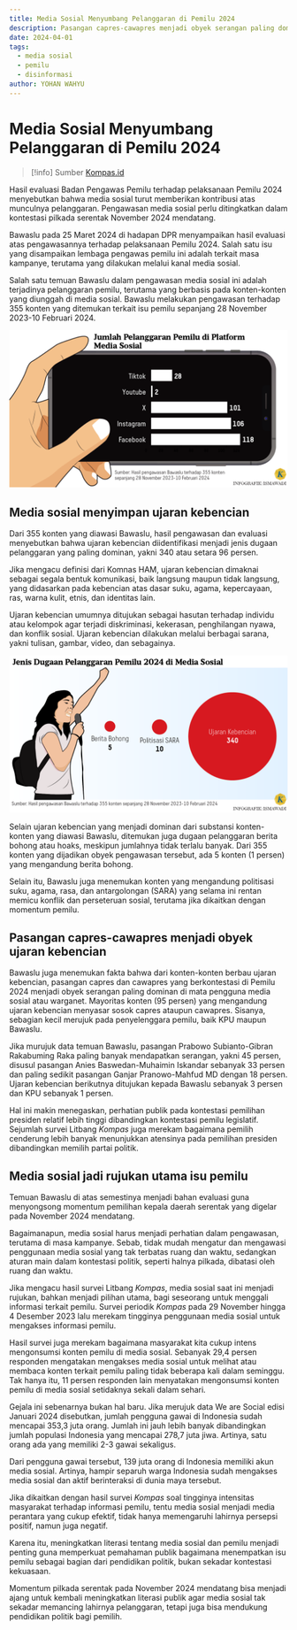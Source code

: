 ```yaml
---
title: Media Sosial Menyumbang Pelanggaran di Pemilu 2024
description: Pasangan capres-cawapres menjadi obyek serangan paling dominan di media sosial pada Pemilu 2024. 
date: 2024-04-01
tags:
  - media sosial
  - pemilu
  - disinformasi
author: YOHAN WAHYU
---
```

# Media Sosial Menyumbang Pelanggaran di Pemilu 2024

> [!info] Sumber
> [Kompas.id](https://www.kompas.id/baca/riset/2024/04/01/media-sosial-menyumbang-pelanggaran-di-pemilu-2024)

Hasil evaluasi Badan Pengawas Pemilu terhadap pelaksanaan Pemilu 2024 menyebutkan bahwa media sosial turut memberikan kontribusi atas munculnya pelanggaran. Pengawasan media sosial perlu ditingkatkan dalam kontestasi pilkada serentak November 2024 mendatang.

Bawaslu pada 25 Maret 2024 di hadapan DPR menyampaikan hasil evaluasi atas pengawasannya terhadap pelaksanaan Pemilu 2024. Salah satu isu yang disampaikan lembaga pengawas pemilu ini adalah terkait masa kampanye, terutama yang dilakukan melalui kanal media sosial.

Salah satu temuan Bawaslu dalam pengawasan media sosial ini adalah terjadinya pelanggaran pemilu, terutama yang berbasis pada konten-konten yang diunggah di media sosial. Bawaslu melakukan pengawasan terhadap 355 konten yang ditemukan terkait isu pemilu sepanjang 28 November 2023-10 Februari 2024.

![Media Sosial Menyumbang Pelanggaran di Pemilu 2024-1](Media%20Sosial%20Menyumbang%20Pelanggaran%20di%20Pemilu%202024-1.png)

## Media sosial menyimpan ujaran kebencian

Dari 355 konten yang diawasi Bawaslu, hasil pengawasan dan evaluasi menyebutkan bahwa ujaran kebencian diidentifikasi menjadi jenis dugaan pelanggaran yang paling dominan, yakni 340 atau setara 96 persen.

Jika mengacu definisi dari Komnas HAM, ujaran kebencian dimaknai sebagai segala bentuk komunikasi, baik langsung maupun tidak langsung, yang didasarkan pada kebencian atas dasar suku, agama, kepercayaan, ras, warna kulit, etnis, dan identitas lain.

Ujaran kebencian umumnya ditujukan sebagai hasutan terhadap individu atau kelompok agar terjadi diskriminasi, kekerasan, penghilangan nyawa, dan konflik sosial. Ujaran kebencian dilakukan melalui berbagai sarana, yakni tulisan, gambar, video, dan sebagainya.

![Media Sosial Menyumbang Pelanggaran di Pemilu 2024-2](Media%20Sosial%20Menyumbang%20Pelanggaran%20di%20Pemilu%202024-2.png)


Selain ujaran kebencian yang menjadi dominan dari substansi konten-konten yang diawasi Bawaslu, ditemukan juga dugaan pelanggaran berita bohong atau hoaks, meskipun jumlahnya tidak terlalu banyak. Dari 355 konten yang dijadikan obyek pengawasan tersebut, ada 5 konten (1 persen) yang mengandung berita bohong.

Selain itu, Bawaslu juga menemukan konten yang mengandung politisasi suku, agama, rasa, dan antargolongan (SARA) yang selama ini rentan memicu konflik dan perseteruan sosial, terutama jika dikaitkan dengan momentum pemilu.

## Pasangan capres-cawapres menjadi obyek ujaran kebencian

Bawaslu juga menemukan fakta bahwa dari konten-konten berbau ujaran kebencian, pasangan capres dan cawapres yang berkontestasi di Pemilu 2024 menjadi obyek serangan paling dominan di mata pengguna media sosial atau warganet. Mayoritas konten (95 persen) yang mengandung ujaran kebencian menyasar sosok capres ataupun cawapres. Sisanya, sebagian kecil merujuk pada penyelenggara pemilu, baik KPU maupun Bawaslu.

Jika murujuk data temuan Bawaslu, pasangan Prabowo Subianto-Gibran Rakabuming Raka paling banyak mendapatkan serangan, yakni 45 persen, disusul pasangan Anies Baswedan-Muhaimin Iskandar sebanyak 33 persen dan paling sedikit pasangan Ganjar Pranowo-Mahfud MD dengan 18 persen. Ujaran kebencian berikutnya ditujukan kepada Bawaslu sebanyak 3 persen dan KPU sebanyak 1 persen.

Hal ini makin menegaskan, perhatian publik pada kontestasi pemilihan presiden relatif lebih tinggi dibandingkan kontestasi pemilu legislatif. Sejumlah survei Litbang _Kompas_ juga merekam bagaimana pemilih cenderung lebih banyak menunjukkan atensinya pada pemilihan presiden dibandingkan memilih partai politik.

## Media sosial jadi rujukan utama isu pemilu

Temuan Bawaslu di atas semestinya menjadi bahan evaluasi guna menyongsong momentum pemilihan kepala daerah serentak yang digelar pada November 2024 mendatang.

Bagaimanapun, media sosial harus menjadi perhatian dalam pengawasan, terutama di masa kampanye. Sebab, tidak mudah mengatur dan mengawasi penggunaan media sosial yang tak terbatas ruang dan waktu, sedangkan aturan main dalam kontestasi politik, seperti halnya pilkada, dibatasi oleh ruang dan waktu.

Jika mengacu hasil survei Litbang _Kompas_, media sosial saat ini menjadi rujukan, bahkan menjadi pilihan utama, bagi seseorang untuk menggali informasi terkait pemilu. Survei periodik _Kompas_ pada 29 November hingga 4 Desember 2023 lalu merekam tingginya penggunaan media sosial untuk mengakses informasi pemilu.

Hasil survei juga merekam bagaimana masyarakat kita cukup intens mengonsumsi konten pemilu di media sosial. Sebanyak 29,4 persen responden mengatakan mengakses media sosial untuk melihat atau membaca konten terkait pemilu paling tidak beberapa kali dalam seminggu. Tak hanya itu, 11 persen responden lain menyatakan mengonsumsi konten pemilu di media sosial setidaknya sekali dalam sehari.

Gejala ini sebenarnya bukan hal baru. Jika merujuk data We are Social edisi Januari 2024 disebutkan, jumlah pengguna gawai di Indonesia sudah mencapai 353,3 juta orang. Jumlah ini jauh lebih banyak dibandingkan jumlah populasi Indonesia yang mencapai 278,7 juta jiwa. Artinya, satu orang ada yang memiliki 2-3 gawai sekaligus.

Dari pengguna gawai tersebut, 139 juta orang di Indonesia memiliki akun media sosial. Artinya, hampir separuh warga Indonesia sudah mengakses media sosial dan aktif berinteraksi di dunia maya tersebut.

Jika dikaitkan dengan hasil survei _Kompas_ soal tingginya intensitas masyarakat terhadap informasi pemilu, tentu media sosial menjadi media perantara yang cukup efektif, tidak hanya memengaruhi lahirnya persepsi positif, namun juga negatif.

Karena itu, meningkatkan literasi tentang media sosial dan pemilu menjadi penting guna memperkuat pemahaman publik bagaimana menempatkan isu pemilu sebagai bagian dari pendidikan politik, bukan sekadar kontestasi kekuasaan.

Momentum pilkada serentak pada November 2024 mendatang bisa menjadi ajang untuk kembali meningkatkan literasi publik agar media sosial tak sekadar memancing lahirnya pelanggaran, tetapi juga bisa mendukung pendidikan politik bagi pemilih.